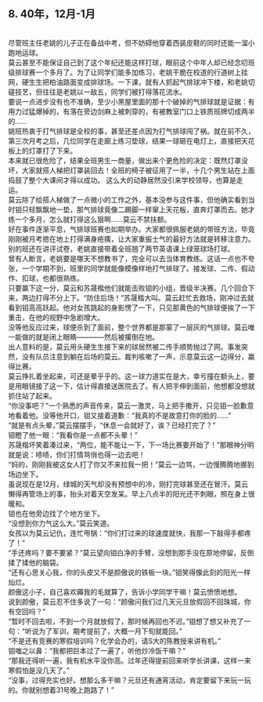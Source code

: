 ## 8. 40年，12月-1月
<br>   尽管班主任老姚的儿子正在备战中考，但不妨碍他穿着西装皮鞋的同时还能一溜小跑地运球。  
        莫云甚至不能保证自己到了这个年纪还能这样打球，眼前这个中年人却已经念叨班级排球赛一个多月了。为了让同学们能多加练习，老姚干脆在校道的行道树上挂网，硬生生把柏油路面变成排球场。一下课，就有人抓起气排球冲下楼，和老姚切磋技艺，但往往是老姚以一敌五，同学们被打得落花流水。  
        要说一点进步没有也不准确，至少小黑屋里面的那十个破掉的气排球就是证据：有用力过猛爆掉的，有落在旁边剑麻上被刺穿的，有被教室门口上铁质班牌切成两半的……  
        姚班热衷于打气排球是全校的事，甚至还差点因为打气排球闯了祸。就在前不久，第三次月考之后，几位同学在走廊上练习垫球，结果一球砸在电灯上，直接把天花板上的灯罩打了下来。  
        本来就已很危险了，结果全班男生一商量，做出来个更危险的决定：既然灯罩没坏，大家就搭人梯把灯罩装回去！全班的椅子被征用了一半，十几个男生站在上面捣鼓了整个大课间才得以成功。
        这么大的动静居然没引来学校领导，也算是走运。  
        莫云除了给搭人梯做了一点微小的工作之外，基本没参与这件事，但他确实看到当时钼只轻飘飘地一垫，那气排球竟像二踢脚一样窜上天花板，直奔灯罩而去。她才练一个多月，怎么就打得这么狠啊……莫云不禁扶额。  
        好在事件逐渐平息，气排球班赛也如期举办。大家都很佩服老姚的带班方法，毕竟刚刚被月考摁在地上打得满身疮痍，让大家重振士气的最好方法就是转移注意力。别的班还在讲评试卷，老姚直接带着全班翘了两节英语课上绿笼球场打球。  
        曾有人断言，老姚要是哪天不想教书了，完全可以去当体育教练。这话一点也不夸张，一个学期不到，班里的同学就能像模像样地打气排球了。接发球、二传、假动作、扣球，也都很熟练。  
        只要赢下这一分，莫云和苏晟楷他们就能击败钼的小组，晋级半决赛。几个回合下来，两边打得不分上下。“防住后场！”苏晟楷大叫。莫云赶忙去救场，刚冲过去就看到钼高高跃起。他对女孩跳起的身影愣了一下，只见那黄色的气排球便挨了一下重击，在他的视野中急剧增大。  
        没等他反应过来，球便杀到了面前，整个世界都是那蒙了一层灰的气排球。莫云唯一能做的就是闭上眼睛————然后被撂倒在地。  
        出人意料的是，莫云用头硬生生接下来的球居然被二传手顺势抛过了网。事发突然，没有队员注意到躺在后场的莫云。裁判咳嗽了一声，示意莫云这一边得分，赢得比赛。  
        莫云挣扎着坐起来，可还是晕乎乎的。这一球力道实在是大，幸亏撞在额头上，要是用眼镜接了这一下，估计得直接送医院去了。有人把手伸到面前，他想都没想就抓住站了起来。  
        “你没事吧？”一个熟悉的声音传来，莫云一激灵，马上把手撒开，只见钼一脸歉意地看着他。没等他开口，钼又接着道歉：“我真的不是故意打你的脸的……”  
        “就是有点头晕，”莫云摆摆手，“休息一会就好了，诶？已经打完了？”  
        钼瞪了他一眼：“我看你是一点都不头晕！”    
        苏晟楷坏笑着凑过来，“两位，能不能让一下，下一场比赛要开始了！”那眼神分明就是说：啧啧，你们打情骂俏也得一边去吧！  
        “妈的，刚刚我被这女人打了你又不来拉我一把！”莫云一边骂，一边慢腾腾地挪到场边坐下。  
        虽说现在是12月，绿城的天气却没有预想中的冷，刚打完球甚至还在冒汗。莫云懒得再管场上的事，抬头对着天空发呆。早上八点半的阳光还不刺眼，照在身上很暖和。  
        钼也在他旁边找了个地方坐下。  
        “没想到你力气这么大。”莫云笑道。  
        女孩以为莫云记仇，连忙甩锅：“你们打过来的球速度就快，我那一下敲得手都疼了！”    
        “手还疼吗？要不要紧？”莫云望向钼白净的手臂，没想到那手没在原地停留，反倒揉了揉他的脑袋。  
        “还有心思关心我，你的头皮又不是颜傲说的铁板一块。”钼笑得像此刻的阳光一样灿烂。  
        颜傲这小子，自己喜欢薅我的毛就算了，告诉小学同学干嘛！莫云愤愤地想。  
        说到颜傲，莫云忍不住多说了一句：“颜傲问我们过几天元旦放假回不回珠城，你有空回吗？”  
        “暂时不回去啦，不到一个月就放假了，那时候再回也不迟。”钼想了想又补充了一句：“听说为了军训，期考提前了，大概一月下旬就能回。”  
        “不是还有竞赛的寒假培训吗？化学会办的，请S大的陈教授来讲有机。”  
        钼嗤之以鼻：“我都把巨本过了一遍了，听他炒冷饭干嘛？”  
        “那我还得听一遍，我有机水平没你高。过年还得提前回来听学长讲课，这样一来寒假怕是没几天了。”   
        “没事，过得充实也好。想那么多干嘛？元旦还有通宵活动，肯定要留下来玩一玩的。你就别想着31号晚上跑路了！”  
